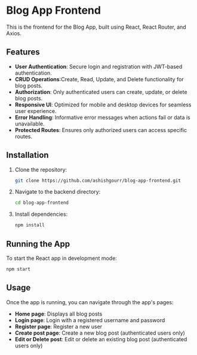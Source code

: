 # Blog App Frontend

This is the frontend for the Blog App, built using React, React Router, and Axios.

## Features

- **User Authentication**: Secure login and registration with JWT-based authentication.
- **CRUD Operations**:Create, Read, Update, and Delete functionality for blog posts.
- **Authorization**: Only authenticated users can create, update, or delete blog posts.
- **Responsive UI**: Optimized for mobile and desktop devices for seamless user experience.
- **Error Handling**: Informative error messages when actions fail or data is unavailable.
- **Protected Routes**: Ensures only authorized users can access specific routes.

## Installation

1. Clone the repository:

   ```sh
   git clone https://github.com/ashishgourr/blog-app-frontend.git
   ```

2. Navigate to the backend directory:

   ```sh
   cd blog-app-frontend
   ```

3. Install dependencies:
   ```sh
   npm install
   ```

## Running the App

To start the React app in development mode:

```sh
npm start
```

## Usage

Once the app is running, you can navigate through the app's pages:

- **Home page**: Displays all blog posts
- **Login page**: Login with a registered username and password
- **Register page**: Register a new user
- **Create post page**: Create a new blog post (authenticated users only)
- **Edit or Delete post**: Edit or delete an existing blog post (authenticated users only)
